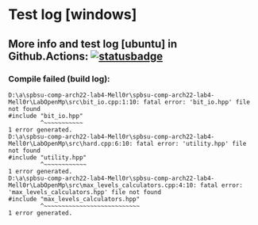 # Test log [windows]

## More info and test log [ubuntu] in Github.Actions: [![statusbadge](../../actions/workflows/buildtest.yaml/badge.svg?branch=main&event=pull_request)](../../actions/workflows/buildtest.yaml)
        
### Compile failed (build log):
```
D:\a\spbsu-comp-arch22-lab4-Mell0r\spbsu-comp-arch22-lab4-Mell0r\LabOpenMp\src\bit_io.cpp:1:10: fatal error: 'bit_io.hpp' file not found
#include "bit_io.hpp"
         ^~~~~~~~~~~~
1 error generated.
D:\a\spbsu-comp-arch22-lab4-Mell0r\spbsu-comp-arch22-lab4-Mell0r\LabOpenMp\src\hard.cpp:6:10: fatal error: 'utility.hpp' file not found
#include "utility.hpp"
         ^~~~~~~~~~~~~
1 error generated.
D:\a\spbsu-comp-arch22-lab4-Mell0r\spbsu-comp-arch22-lab4-Mell0r\LabOpenMp\src\max_levels_calculators.cpp:4:10: fatal error: 'max_levels_calculators.hpp' file not found
#include "max_levels_calculators.hpp"
         ^~~~~~~~~~~~~~~~~~~~~~~~~~~~
1 error generated.

```